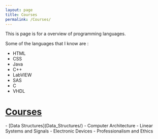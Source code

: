 ```yaml
---
layout: page
title: Courses
permalink: /Courses/
---
```

This is page is for a overview of programming languages.

Some of the languages that I know are :

- HTML
- CSS
- Java
- C++
- LabVIEW
- SAS
- C
- VHDL


<h1><u>Courses</u></h1>
- [Data Structures](Data_Structures/)
- Computer Architecture
- Linear Systems and Signals
- Electronic Devices
- Professionalism and Ethics
